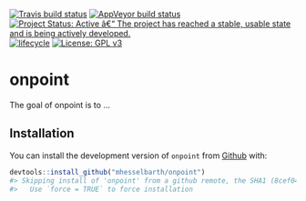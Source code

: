 
<!-- README.md is generated from README.Rmd. Please edit that file -->

[![Travis build
status](https://travis-ci.org/mhesselbarth/onpoint.svg?branch=master)](https://travis-ci.org/mhesselbarth/onpoint)
[![AppVeyor build
status](https://ci.appveyor.com/api/projects/status/github/mhesselbarth/onpoint?branch=master&svg=true)](https://ci.appveyor.com/project/mhesselbarth/onpoint)
[![Project Status: Active â€“ The project has reached a stable, usable
state and is being actively
developed.](https://www.repostatus.org/badges/latest/active.svg)](https://www.repostatus.org/#active)
[![lifecycle](https://img.shields.io/badge/lifecycle-experimental-orange.svg)](https://www.tidyverse.org/lifecycle/#experimental)
[![License: GPL
v3](https://img.shields.io/badge/License-GPLv3-blue.svg)](https://www.gnu.org/licenses/gpl-3.0)

# onpoint

The goal of onpoint is to …

## Installation

You can install the development version of `onpoint` from
[Github](https://github.com/mhesselbarth/onpoint) with:

``` r
devtools::install_github("mhesselbarth/onpoint")
#> Skipping install of 'onpoint' from a github remote, the SHA1 (8cef0453) has not changed since last install.
#>   Use `force = TRUE` to force installation
```
